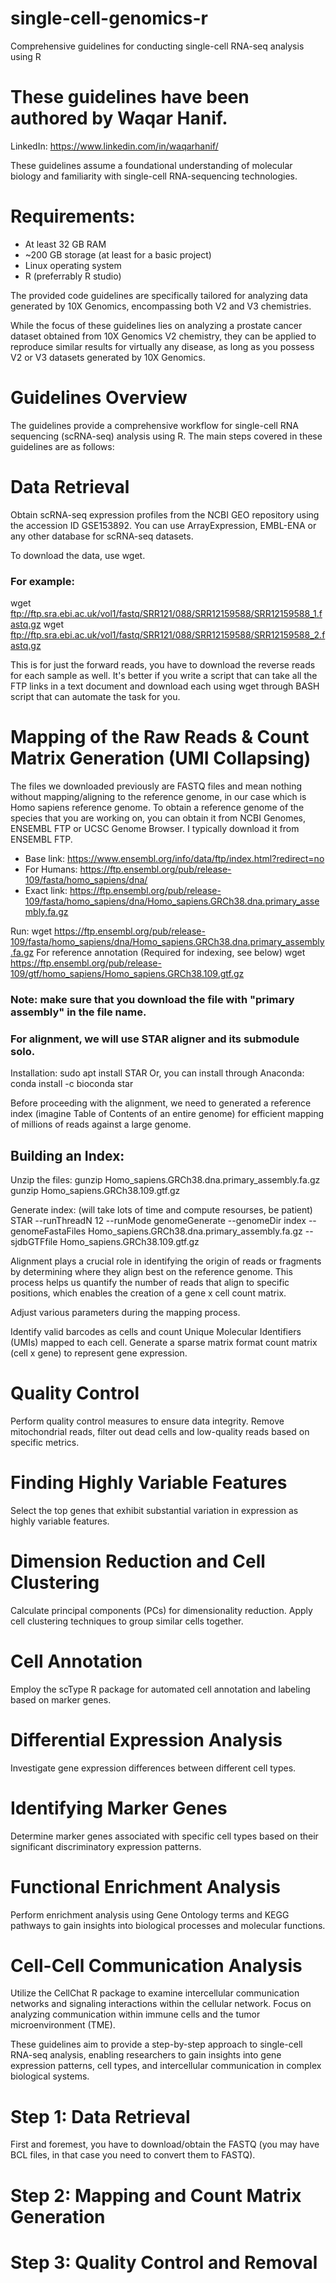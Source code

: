 # single-cell-genomics-r
Comprehensive guidelines for conducting single-cell RNA-seq analysis using R

# These guidelines have been authored by Waqar Hanif.
LinkedIn: https://www.linkedin.com/in/waqarhanif/

These guidelines assume a foundational understanding of molecular biology and familiarity with single-cell RNA-sequencing technologies. 

# Requirements: 
- At least 32 GB RAM
- ~200 GB storage (at least for a basic project)
- Linux operating system
- R (preferrably R studio)

The provided code guidelines are specifically tailored for analyzing data generated by 10X Genomics, encompassing both V2 and V3 chemistries.

While the focus of these guidelines lies on analyzing a prostate cancer dataset obtained from 10X Genomics V2 chemistry, they can be applied to reproduce similar results for virtually any disease, as long as you possess V2 or V3 datasets generated by 10X Genomics.

# Guidelines Overview
The guidelines provide a comprehensive workflow for single-cell RNA sequencing (scRNA-seq) analysis using R. The main steps covered in these guidelines are as follows:

# Data Retrieval
Obtain scRNA-seq expression profiles from the NCBI GEO repository using the accession ID GSE153892. You can use ArrayExpression, EMBL-ENA or any other database for scRNA-seq datasets.

To download the data, use wget.
### For example: 
wget ftp://ftp.sra.ebi.ac.uk/vol1/fastq/SRR121/088/SRR12159588/SRR12159588_1.fastq.gz
wget ftp://ftp.sra.ebi.ac.uk/vol1/fastq/SRR121/088/SRR12159588/SRR12159588_2.fastq.gz

This is for just the forward reads, you have to download the reverse reads for each sample as well. It's better if you write a script that can take all the FTP links in a text document and download each using wget through BASH script that can automate the task for you. 

# Mapping of the Raw Reads & Count Matrix Generation (UMI Collapsing)
The files we downloaded previously are FASTQ files and mean nothing without mapping/aligning to the reference genome, in our case which is Homo sapiens reference genome. To obtain a reference genome of the species that you are working on, you can obtain it from NCBI Genomes, ENSEMBL FTP or UCSC Genome Browser. I typically download it from ENSEMBL FTP. 

- Base link: https://www.ensembl.org/info/data/ftp/index.html?redirect=no
- For Humans: https://ftp.ensembl.org/pub/release-109/fasta/homo_sapiens/dna/
- Exact link: https://ftp.ensembl.org/pub/release-109/fasta/homo_sapiens/dna/Homo_sapiens.GRCh38.dna.primary_assembly.fa.gz

Run: wget https://ftp.ensembl.org/pub/release-109/fasta/homo_sapiens/dna/Homo_sapiens.GRCh38.dna.primary_assembly.fa.gz
For reference annotation (Required for indexing, see below)
wget https://ftp.ensembl.org/pub/release-109/gtf/homo_sapiens/Homo_sapiens.GRCh38.109.gtf.gz


### Note: make sure that you download the file with "primary assembly" in the file name. 

### For alignment, we will use STAR aligner and its submodule solo.
Installation: sudo apt install STAR
Or, you can install through Anaconda: conda install -c bioconda star

Before proceeding with the alignment, we need to generated a reference index (imagine Table of Contents of an entire genome) for efficient mapping of millions of reads against a large genome.

## Building an Index:

Unzip the files: 
gunzip Homo_sapiens.GRCh38.dna.primary_assembly.fa.gz
gunzip Homo_sapiens.GRCh38.109.gtf.gz

Generate index: (will take lots of time and compute resourses, be patient)
STAR --runThreadN 12 --runMode genomeGenerate --genomeDir index --genomeFastaFiles Homo_sapiens.GRCh38.dna.primary_assembly.fa.gz --sjdbGTFfile Homo_sapiens.GRCh38.109.gtf.gz

Alignment plays a crucial role in identifying the origin of reads or fragments by determining where they align best on the reference genome. This process helps us quantify the number of reads that align to specific positions, which enables the creation of a gene x cell count matrix.  

Adjust various parameters during the mapping process.

Identify valid barcodes as cells and count Unique Molecular Identifiers (UMIs) mapped to each cell.
Generate a sparse matrix format count matrix (cell x gene) to represent gene expression.

# Quality Control
Perform quality control measures to ensure data integrity.
Remove mitochondrial reads, filter out dead cells and low-quality reads based on specific metrics.

# Finding Highly Variable Features
Select the top genes that exhibit substantial variation in expression as highly variable features.

# Dimension Reduction and Cell Clustering
Calculate principal components (PCs) for dimensionality reduction.
Apply cell clustering techniques to group similar cells together.

# Cell Annotation
Employ the scType R package for automated cell annotation and labeling based on marker genes.

# Differential Expression Analysis
Investigate gene expression differences between different cell types.

# Identifying Marker Genes
Determine marker genes associated with specific cell types based on their significant discriminatory expression patterns.

# Functional Enrichment Analysis
Perform enrichment analysis using Gene Ontology terms and KEGG pathways to gain insights into biological processes and molecular functions.

# Cell-Cell Communication Analysis
Utilize the CellChat R package to examine intercellular communication networks and signaling interactions within the cellular network.
Focus on analyzing communication within immune cells and the tumor microenvironment (TME).

These guidelines aim to provide a step-by-step approach to single-cell RNA-seq analysis, enabling researchers to gain insights into gene expression patterns, cell types, and intercellular communication in complex biological systems.

# Step 1: Data Retrieval 
First and foremest, you have to download/obtain the FASTQ (you may have BCL files, in that case you need to convert them to FASTQ).

# Step 2: Mapping and Count Matrix Generation

# Step 3: Quality Control and Removal 